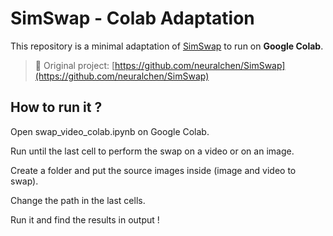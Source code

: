 # SimSwap - Colab Adaptation

This repository is a minimal adaptation of [SimSwap](https://github.com/neuralchen/SimSwap) to run on **Google Colab**.

> 🔗 Original project: [https://github.com/neuralchen/SimSwap](https://github.com/neuralchen/SimSwap)

## How to run it ?

Open swap_video_colab.ipynb on Google Colab.

Run until the last cell to perform the swap on a video or on an image.

Create a folder and put the source images inside (image and video to swap).

Change the path in the last cells.

Run it and find the results in output !
